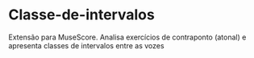 # Classe-de-intervalos
Extensão para MuseScore. Analisa exercícios de contraponto (atonal) e apresenta classes de intervalos entre as vozes
